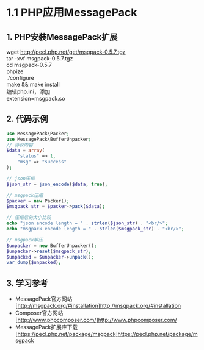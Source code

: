 # 1.1 PHP应用MessagePack

## 1. PHP安装MessagePack扩展
wget http://pecl.php.net/get/msgpack-0.5.7.tgz  
tar -xvf msgpack-0.5.7.tgz  
cd msgpack-0.5.7  
phpize  
./configure  
make && make install  
编辑php.ini，添加  
extension=msgpack.so  

## 2. 代码示例

```php
use MessagePack\Packer;
use MessagePack\BufferUnpacker;
// 协议内容
$data = array(
	"status" => 1,
	"msg" => "success"
);

// json压缩
$json_str = json_encode($data, true);

// msgpack压缩
$packer = new Packer();
$msgpack_str = $packer->pack($data);

// 压缩后的大小比较
echo "json encode length = " . strlen($json_str) . "<br/>";
echo "msgpack encode length = " . strlen($msgpack_str) . "<br/>"; 

// msgpack解压
$unpacker = new BufferUnpacker();
$unpacker->reset($msgpack_str);
$unpacked = $unpacker->unpack();
var_dump($unpacked);
```

## 3. 学习参考
* MessagePack官方网站
[http://msgpack.org/#installation]http://msgpack.org/#installation
* Composer官方网站
[http://www.phpcomposer.com/]http://www.phpcomposer.com/
* MessagePack扩展库下载
[https://pecl.php.net/package/msgpack]https://pecl.php.net/package/msgpack